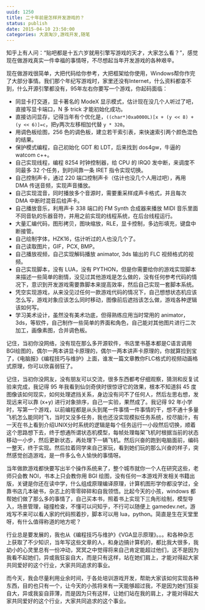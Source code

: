 ```yaml
---
uuid: 1250
title: 二十年前是怎样开发游戏的？
status: publish
date: 2015-04-10 23:50:00
categories: 大浪淘沙,游戏开发,随笔
---
```

知乎上有人问：“贴吧都是十五六岁就用引擎写游戏的天才，大家怎么看？”，感觉现在做游戏真实一件幸福的事情呀，不尽想起当年开发游戏的各种艰辛。

现在做游戏很简单，大把代码给你参考，大把框架给你使用，Windows帮你作完了大部分事情。我们那个年纪写游戏时，家里还没有Internet，什么资料都查不到，什么开源引擎都没有，95年左右你要写一个游戏，你起码面临：

  * 同显卡打交道，显卡著名的 ModeX 显示模式，估计现在没几个人听过了吧，直接写显卡端口，N 多 trick 才能初始化成功。 
  * 直接访问显存，记得当年有个优化是，`((char*)0xa0000L)[x + (y << 8) + (y << 6)]=c`，把y两次左移相加代替 `y * 320`。 
  * 用调色板绘图，256 色的调色板，建立若干索引表，来快速索引两个颜色混色的结果。 
  * 保护模式编程，自己初始化 GDT 和 LDT，后来找到 dos4gw，牛逼的 watcom c++。 
  * 自己实现线程，编程 8254 时钟控制器，给 CPU 的 IRQ0 发中断，来调度不同最多 32 个任务，到时间靠一条 IRET 指令实现切换。 
  * 自己控制声卡，通过 220 端口控制声卡（估计也没几个人用过吧），再用 DMA 传送音频，实现声音播放。 
  * 自己实现混音，同时播放多个音源时，需要重采样成声卡格式，并且每次 DMA 中断时混音后给声卡。 
  * 自己播放音乐，利用声卡 338 端口的 FM Synth 合成器来播放 MIDI 音乐里面不同音轨的乐器音符，并用之前实现的线程系统，在后台线程运行。 
  * 大量汇编代码，图形拷贝，图块缩放，RLE，显卡控制，多边形填充，键盘中断接管。 
  * 自己绘制字体，HZK16，估计听过的人也没几个了。 
  * 自己读取图片，GIF，PCX, BMP。 
  * 自己播放视频，自己实现解码播放 animator, 3ds 输出的 FLC 视频格式的视频。 
  * 自己实现脚本，没有 LUA，没有 PYTHON，但是你需要给你的游戏实现脚本来描述一些简单的剧情，没见过其他游戏是怎么做的，没有任何参考代码的情况下，意识到开发游戏需要靠脚本来提高效率，然后自己实现一套脚本系统。 
  * 凭空实现游戏，从来没见过任何一款游戏代码的情况下，自己想想状态机应该怎么写，游戏对象应该怎么同时移动，图像前后遮挡该怎么做，游戏各种逻辑该如何写。 
  * 学习美术设计，虽然没有美术功底，但得熟练应用当时常用的 animator，3ds，等软件，自己制作一些简单的界面和角色，自己能对其他图片进行二次加工，画像素图，合并调色板。 

<!--more-->
  
记住，当初你没网络，没有现在那么多开源软件，书店里书基本都是C语言调用BGI绘图的，偶尔一两本讲显卡原理的，偶尔一两本讲声卡原理的，你就算捡到宝了，《电脑报》《编程技巧与维护》上面，谁发一篇文章教你FLC格式的视频动画格式原理，你可以欣喜弱狂了。

记住，当初你没网友，没有朋友可以交流，很多东西都考仔细观察，猜测和反复试验来完成，我记得 95 年我看到仙剑奇侠时很惊讶它的效果，根本不知道斜 45 度图像该如何现实，如何处理遮挡关系，身边没有问不了任何人，然后左思右想，发现远来可以靠 (x+y) 进行对象排序，自己一实验，果然成了。我记得 92 年小学时，写第一个游戏，以前编程都是从头到尾一件事情一件事情的干，想不通十多量飞机怎么能同时飞，当时又没多任务，我也还没实现模拟任务系统，绞尽脑汁，有一天在书上看到介绍UNIX分时系统的逻辑是每个任务运行一小段然后切换，顺着这个思路想下去，终于想通所谓状态机模型，每帧处理每架飞机时根据当前的状态移动一小步，然后更新状态，再处理下一辆飞机。然后兴奋的跑到电脑面前，编码一整天，终于实现。然后拉着同学来自己家玩，看到她们玩的那么兴奋的样子，突然感觉创造游戏，是一件多么令人愉快的事情呀。

当年做款游戏都快要写出半个操作系统来了，整个城市就你一个人在研究这些，老师只会教 NOI，书本上只会教你用 BGI 绘图，没有任何一本游戏开发相关书籍出版，关键是你还在读中学，什么组成原理编译原理，计算机图形学你都没学过，全靠书店几本破书，杂志上的零零碎碎和自我领悟。比起今天的小孩，windows 都帮她们做了那么多的事情了，自己买本书，照着书上实现下三角形绘制，模型导入，场景管理，碰撞检查，不懂可以问知乎，不行可以随便上 gamedev.net，游戏写不来可以看人家的代码照着抄，脚本可以用 lua，python。简直是生在天堂里呀，有什么值得称道的地方呢？

行业总是要发展的，我也从《编程技巧与维护》《VGA显示原理》。。。和各种杂志上获取了不少知识，当年写这些文章的人，和身边搞计算机的，都比我大很多，我幼小的心灵里总有一份冲动，冥冥之中觉得将来自己肯定能超过他们，这不是因为我看不起她们，异或我狂妄自大，而是只有这样，站在她们肩上，才能对得起大家共同爱好的这个行业，大家共同追求的事业。

而今天，我会尽量利用业余时间，于各处培训游戏开发，帮助大家该如何实现各种东西，目的也只有一个，让今天的小孩将来有一天能够超过我，不是因为她们狂妄自大，异或我妄自菲薄，而是因为只有这样，让她们站在我的肩上，才能对得起大家共同爱好的这个行业，大家共同追求的这个事业。

